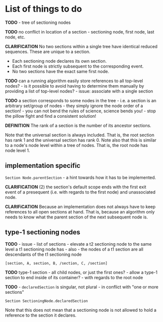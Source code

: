 
<!-- ======================================================================= -->
# List of things to do

**TODO** -
tree of sectioning nodes

**TODO**
no conflict in location of a section -
sectioning node, first node, last node, etc.

**CLARIFICATION**
No two sections within a single tree have identical reduced sequences.
These are unique to a section.

* Each sectioning node declares its own section.
* Each first node is strictly subsequent to the corresponding event.
* No two sections have the exact same first node.

**TODO**
can a running algorithm easily store references to all top-level nodes? -
is it possible to avoid having to determine them manually by providing
a list of top-level nodes? -
issue: associate with a single section

**TODO**
a section corresponds to some nodes in the tree -
i.e. a section is an arbitrary set/group of nodes -
they simply ignore the node order of a section! -
you can not bend the rules of science, science bends you! -
stop the pillow fight and find a consistent solution!

<!-- ======================================================================= -->

**DEFINITION**
The rank of a section is the number of its ancestor sections.

Note that the universal section is always included. That is, the root section
has rank 1 and the universal section has rank 0. Note also that this is similar
to a node's node level within a tree of nodes. That is, the root node has node
level 1.

<!-- ======================================================================= -->
## implementation specific

`Section Node.parentSection` -
a hint towards how it has to be implemented.

**CLARIFICATION**
(2) the section's default scope ends with the first exit event of a presequent
(i.e. with regards to the first node) and unassociated node.

**CLARIFiCATION**
Because an implementation does not always have to keep references to
all open sections at hand. That is, because an algorithm only needs to know
what the parent section of the next subsequent node is. 

<!-- ======================================================================= -->
## type-1 sectioning nodes

**TODO** -
issue - list of sections - elevate a t2 sectioning node to the same level a
t1 sectioning node has - also - the nodes of a t1 section are all descendants
of the t1 sectioning node

`[section, A, section, B, /section, C, /section]`

**TODO**
type-1 section -
all child nodes, or just the first ones? -
allow a type-1 section to end inside of its container? -
with regards to the root node

**TODO** -
`declaredSection` is singular, not plural -
in conflict with "one or more sections"

```
Section SectioningNode.declaredSection
```

Note that this does not mean that a sectioning node is not allowed to hold
a reference to the section it declares.
